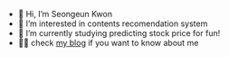 - 👋 Hi, I’m Seongeun Kwon 
- 👀 I’m interested in contents recomendation system
- 🌱 I’m currently studying predicting stock price for fun!
- 🙋‍♀️ check [my blog](http://blog.naver.com/kse0202) if you want to know about me


<!---
kse0202/kse0202 is a ✨ special ✨ repository because its `README.md` (this file) appears on your GitHub profile.
You can click the Preview link to take a look at your changes.
--->
